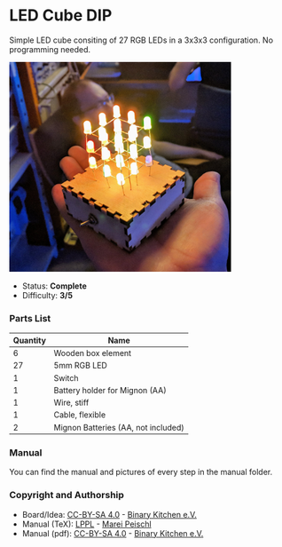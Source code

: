 # LED Cube DIP
Simple LED cube consiting of 27 RGB LEDs in a 3x3x3 configuration. No programming needed.

<img src="manual/images/IMG_20180903_225030.jpg" width=400px alt="Dice DIP">

- Status: **Complete**
- Difficulty: **3/5**

### Parts List
| Quantity | Name                                  |
|----------|---------------------------------------|
| 6        | Wooden box element                    |
| 27       | 5mm RGB LED                           |
| 1        | Switch                 		   |
| 1        | Battery holder for Mignon (AA)        |
| 1        | Wire, stiff                           |
| 1        | Cable, flexible                       |
| 2        | Mignon Batteries (AA, not included)   |

### Manual
You can find the manual and pictures of every step in the manual folder.

### Copyright and Authorship
- Board/Idea: [CC-BY-SA 4.0](https://creativecommons.org/licenses/by-sa/4.0/) - [Binary Kitchen e.V.](https://www.binary-kitchen.de)
- Manual (TeX): [LPPL](https://www.latex-project.org/lppl.txt) - [Marei Peischl](https://peitex.de)
- Manual (pdf): [CC-BY-SA 4.0](https://creativecommons.org/licenses/by-sa/4.0/) - [Binary Kitchen e.V.](https://www.binary-kitchen.de)
